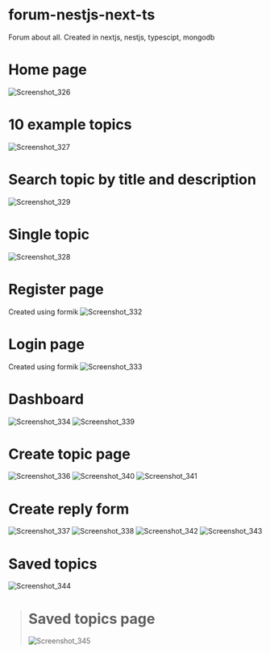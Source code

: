 # forum-nestjs-next-ts
Forum about all. Created in nextjs, nestjs, typescipt, mongodb

# Home page
![Screenshot_326](https://user-images.githubusercontent.com/64974010/192749567-87bd2275-889e-4558-a30a-234f79295ff5.png)

# 10 example topics
![Screenshot_327](https://user-images.githubusercontent.com/64974010/192750143-f21a90d7-d906-4b69-b752-e89fad23650d.png)

# Search topic by title and description
![Screenshot_329](https://user-images.githubusercontent.com/64974010/192750716-e4a759d6-8f18-4ae3-9b38-39ea28ce5034.png)

# Single topic
![Screenshot_328](https://user-images.githubusercontent.com/64974010/192750488-d15a57f8-a97c-4e24-8e70-b28568649f6a.png)

# Register page
Created using formik
![Screenshot_332](https://user-images.githubusercontent.com/64974010/192751621-da8ec577-4b52-43e5-8b92-a3eb5071822a.png)

# Login page
Created using formik
![Screenshot_333](https://user-images.githubusercontent.com/64974010/192751640-ea9762d5-55de-40ea-b8d8-b960535425af.png)

# Dashboard
![Screenshot_334](https://user-images.githubusercontent.com/64974010/192751756-342c1e9e-4f43-480b-92dc-badcc6dab2e0.png)
![Screenshot_339](https://user-images.githubusercontent.com/64974010/192752245-6a2206c4-14db-4ff6-a619-75a85644e4e6.png)

# Create topic page
![Screenshot_336](https://user-images.githubusercontent.com/64974010/192751803-1f6a515e-0670-420f-819d-b060cf82b938.png)
![Screenshot_340](https://user-images.githubusercontent.com/64974010/192752285-09778812-3654-43b8-ac81-1890200304c5.png)
![Screenshot_341](https://user-images.githubusercontent.com/64974010/192752354-72ee74ee-e5bd-4245-8b6b-f5ebef5f8bc4.png)

# Create reply form
![Screenshot_337](https://user-images.githubusercontent.com/64974010/192752083-ed116992-f866-4233-b93f-8863c3d0609c.png)
![Screenshot_338](https://user-images.githubusercontent.com/64974010/192752090-719376de-3b7c-476e-8b95-00b467dea3fb.png)
![Screenshot_342](https://user-images.githubusercontent.com/64974010/192752532-5c3c9c62-964f-4bd0-8ffd-c911e85c8c2a.png)
![Screenshot_343](https://user-images.githubusercontent.com/64974010/192752539-4c8cfd87-a2d8-44da-960a-40e13ed6d3ad.png)

# Saved topics
![Screenshot_344](https://user-images.githubusercontent.com/64974010/192752793-c44159b7-b812-444a-be20-7d03ae588d64.png)

> # Saved topics page
> ![Screenshot_345](https://user-images.githubusercontent.com/64974010/192752801-42da7649-e509-41fe-9717-f4c30a683759.png)





